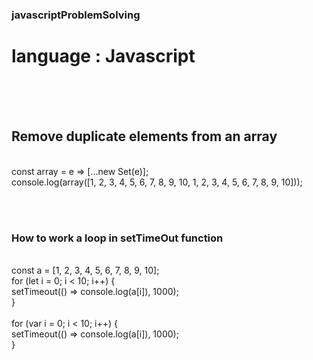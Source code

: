 ### javascriptProblemSolving

# language : Javascript

<br><br><br>

## Remove duplicate elements from an array

<br>
const array = e => [...new Set(e)];
<br>
console.log(array([1, 2, 3, 4, 5, 6, 7, 8, 9, 10, 1, 2, 3, 4, 5, 6, 7, 8, 9, 10]));

<br><br>

### How to work a loop in setTimeOut function

<br>
const a = [1, 2, 3, 4, 5, 6, 7, 8, 9, 10];
<br>
for (let i = 0; i < 10; i++) {
  <br>
  setTimeout(() => console.log(a[i]), 1000);
  <br>
}
<br><br>
for (var i = 0; i < 10; i++) {
  <br>
  setTimeout(() => console.log(a[i]), 1000);
  <br>
}

<br><br><br>
